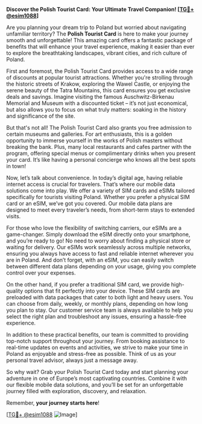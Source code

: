 **Discover the Polish Tourist Card: Your Ultimate Travel Companion! [[TG💪+ @esim1088](https://t.me/s/esim1088)]**

Are you planning your dream trip to Poland but worried about navigating unfamiliar territory? The **Polish Tourist Card** is here to make your journey smooth and unforgettable! This amazing card offers a fantastic package of benefits that will enhance your travel experience, making it easier than ever to explore the breathtaking landscapes, vibrant cities, and rich culture of Poland.

First and foremost, the Polish Tourist Card provides access to a wide range of discounts at popular tourist attractions. Whether you're strolling through the historic streets of Krakow, exploring the Wawel Castle, or enjoying the serene beauty of the Tatra Mountains, this card ensures you get exclusive deals and savings. Imagine visiting the famous Auschwitz-Birkenau Memorial and Museum with a discounted ticket – it’s not just economical, but also allows you to focus on what truly matters: soaking in the history and significance of the site.

But that's not all! The Polish Tourist Card also grants you free admission to certain museums and galleries. For art enthusiasts, this is a golden opportunity to immerse yourself in the works of Polish masters without breaking the bank. Plus, many local restaurants and cafes partner with the program, offering special menus or complimentary drinks when you present your card. It’s like having a personal concierge who knows all the best spots in town!

Now, let’s talk about convenience. In today’s digital age, having reliable internet access is crucial for travelers. That’s where our mobile data solutions come into play. We offer a variety of SIM cards and eSIMs tailored specifically for tourists visiting Poland. Whether you prefer a physical SIM card or an eSIM, we’ve got you covered. Our mobile data plans are designed to meet every traveler’s needs, from short-term stays to extended visits. 

For those who love the flexibility of switching carriers, our eSIMs are a game-changer. Simply download the eSIM directly onto your smartphone, and you’re ready to go! No need to worry about finding a physical store or waiting for delivery. Our eSIMs work seamlessly across multiple networks, ensuring you always have access to fast and reliable internet wherever you are in Poland. And don’t forget, with an eSIM, you can easily switch between different data plans depending on your usage, giving you complete control over your expenses.

On the other hand, if you prefer a traditional SIM card, we provide high-quality options that fit perfectly into your device. These SIM cards are preloaded with data packages that cater to both light and heavy users. You can choose from daily, weekly, or monthly plans, depending on how long you plan to stay. Our customer service team is always available to help you select the right plan and troubleshoot any issues, ensuring a hassle-free experience.

In addition to these practical benefits, our team is committed to providing top-notch support throughout your journey. From booking assistance to real-time updates on events and activities, we strive to make your time in Poland as enjoyable and stress-free as possible. Think of us as your personal travel advisor, always just a message away.

So why wait? Grab your Polish Tourist Card today and start planning your adventure in one of Europe’s most captivating countries. Combine it with our flexible mobile data solutions, and you’ll be set for an unforgettable journey filled with exploration, discovery, and relaxation. 

Remember, **your journey starts here**! 

[[TG💪+ @esim1088](https://t.me/s/esim1088) ![Image](https://i.postimg.cc/Y0z9fWf4/image.png)]
